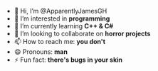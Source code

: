 - 👋 Hi, I’m @ApparentlyJamesGH
- 👀 I’m interested in **programming**
- 🌱 I’m currently learning **C++ & C#**
- 💞️ I’m looking to collaborate on **horror projects**
- 📫 How to reach me: **you don't**
- 😄 Pronouns: **man**
- ⚡ Fun fact: **there's bugs in your skin**
